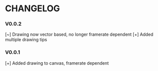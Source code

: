 # CHANGELOG

### V0.0.2
[~] Drawing now vector based, no longer framerate dependent
[+] Added multiple drawing tips

### V0.0.1
[+] Added drawing to canvas, framerate dependent